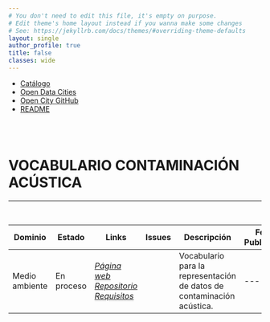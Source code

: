```yaml
---
# You don't need to edit this file, it's empty on purpose.
# Edit theme's home layout instead if you wanna make some changes
# See: https://jekyllrb.com/docs/themes/#overriding-theme-defaults
layout: single
author_profile: true 
title: false
classes: wide
---
```

<head>
<link href="stylesheet.css" rel="stylesheet"/>
  
  <nav class="style-4">
<ul class="menu-4">
	<li class="current"><a href="https://fempcatalogo.github.io/FEMPTFG/" data-hover="Catálogo">Catálogo</a></li>
	<li class="left"><a href="http://vocab.linkeddata.es/datosabiertos/" data-hover="Open Data Cities">Open Data Cities</a></li>
	<li class="left"><a href="https://github.com/opencitydata/" data-hover="Open City GitHub">Open City GitHub</a></li>
  <li class="left"><a href="https://github.com/CiudadesAbiertas/vocab-medio-ambiente-contaminacion-acustica/blob/master/README.md" data-hover="README">README</a></li>
</ul>
	</nav>
	<br><br>
  
</head>

<div id="bodyid">
<link href="stylesheet.css" rel="stylesheet"/>

<h1> VOCABULARIO CONTAMINACIÓN ACÚSTICA </h1>
</div>
  
---

&nbsp;
 

  
  
| Dominio |  Estado  |   Links   |   Issues   |   Descripción   |  Fecha Publicación |   Prefijo   | Formatos |   Liciencia | Idiomas   | 
| -------- | -------- | --------- | ---------- | --------------- | -------- | --------- | -------- | --------- | ---------- | 
| Medio ambiente | En proceso | *[Página web](http://vocab.ciudadesabiertas.es/def/medio-ambiente/contaminacion-acustica/index-es.html)* *[Repositorio](https://github.com/CiudadesAbiertas/vocab-medio-ambiente-contaminacion-acustica)*  *[Requisitos](https://github.com/CiudadesAbiertas/vocab-medio-ambiente-contaminacion-acustica/tree/master/requirements)* |   | Vocabulario para la representación de datos de contaminación acústica. | ---  | noise | rdf+xml   html   turtle | CC-BY  | es   en   |
 
 
  

 

&nbsp;


